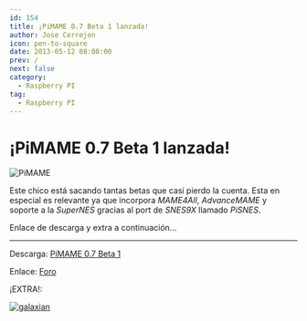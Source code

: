 ```yaml
---
id: 154
title: ¡PiMAME 0.7 Beta 1 lanzada!
author: Jose Cerrejon
icon: pen-to-square
date: 2013-05-12 08:00:00
prev: /
next: false
category:
  - Raspberry PI
tag:
  - Raspberry PI
---
```


# ¡PiMAME 0.7 Beta 1 lanzada!

![PiMAME](/images/PiMAME.jpg)

Este chico está sacando tantas betas que casi pierdo la cuenta. Esta en especial es relevante ya que incorpora *MAME4All*, *AdvanceMAME* y soporte a la *SuperNES* gracias al port de *SNES9X* llamado *PiSNES*.

Enlace de descarga y extra a continuación...

- - -
Descarga: [PiMAME 0.7 Beta 1](http://sourceforge.net/projects/pimame/files/pimame-0.7-beta1.img.zip/download)

Enlace: [Foro](http://pimame.org/forum/)

¡EXTRA!:

<a href="/res/galaxian.zip">![galaxian](/images/galaxian.jpg "¡Descarga y juega Galaxian!")</a>